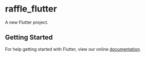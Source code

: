 # raffle_flutter

A new Flutter project.

## Getting Started

For help getting started with Flutter, view our online
[documentation](https://flutter.io/).
